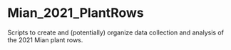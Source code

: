 # Mian_2021_PlantRows
Scripts to create and (potentially) organize data collection and analysis of the 2021 Mian plant rows. 
